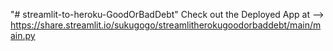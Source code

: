 "# streamlit-to-heroku-GoodOrBadDebt" 
Check out the Deployed App at --> https://share.streamlit.io/sukugogo/streamlitherokugoodorbaddebt/main/main.py
